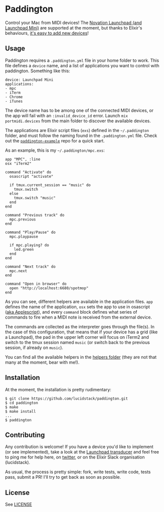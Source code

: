 # Paddington
Control your Mac from MIDI devices! The [Novation Launchpad (and Launchpad Mini)](https://uk.novationmusic.com/launch/launchpad) are supported at the moment, but thanks to Elixir's behaviours, [it's easy to add new devices](/lib/paddington/transducers/launchpad_transducer.ex)!

## Usage

Paddington requires a `.paddington.yml` file in your home folder to work. This file defines a `device` name, and a list of applications you want to control with paddington. Something like this:
```
device: Launchpad Mini
applications:
- mpc
- iTerm
- Chrome
- iTunes
```

The device name has to be among one of the connected MIDI devices, or the app
will fail with an `:invalid_device_id` error. Launch `mix portmidi.devices`
from the main folder to discover the available devices. 

The applications are Elixir script files (`exs`) defined in the `~/.paddington` folder, and must
follow the naming found in the `.paddington.yml` file. Check out the [`paddington-example`](https://github.com/lucidstack/paddington-example) repo for a quick start. 

As an example, this is
my `~/.paddington/mpc.exs`:
```
app "MPC", :line
osx "iTerm2"

command "Activate" do
  osascript "activate"

  if tmux.current_session == "music" do
    tmux.switch
  else
    tmux.switch "music"
  end
end

command "Previous track" do
  mpc.previous
end

command "Play/Pause" do
  mpc.playpause

  if mpc.playing? do
    led.green
  end
end

command "Next track" do
  mpc.next
end

command "Open in browser" do
  open "http://localhost:6680/spotmop"
end
```

As you can see, different helpers are available in the application files. `app` defines the name of the application, `osx` sets the app to use in osascript ([aka Applescript](https://developer.apple.com/library/mac/documentation/AppleScript/Conceptual/AppleScriptLangGuide/introduction/ASLR_intro.html)), and every `command` block defines what series of commands to fire when a MIDI note is received from the external device.

The commands are collected as the interpreter goes through the file(s). In the case of this configuration, that means that if your device has a grid (like a Launchpad), the pad in the upper left corner will focus on iTerm2 and switch to the tmux session named `music` (or switch back to the previous session, if already on `music`).

You can find all the available helpers in the [helpers folder](lib/paddington/apps/helpers) (they are not that many at the moment, bear with me!).

## Installation

At the moment, the installation is pretty rudimentary:
```
$ git clone https://github.com/lucidstack/paddington.git
$ cd paddington
$ make
$ make install
...
$ paddington
```

## Contributing

Any contribution is welcome! If you have a device you'd like to implement (or see implemented), take a look at the [Launchpad transducer](lib/paddington/transducers/launchpad_transducer.ex) and feel free to ping me for help here, on [twitter](https://twitter.com/lucidstack), or on the Elixir Slack organisation (lucidstack).

As usual, the process is pretty simple: fork, write tests, write code, tests pass, submit a PR! I'll try to get back as soon as possible.

## License

See [LICENSE](LICENSE)
